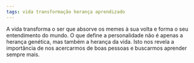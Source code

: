 ```yaml
---
tags: vida transformação herança aprendizado
---
```

A vida transforma o ser que absorve os memes à sua volta e forma o seu entendimento do mundo. O que define a personalidade não é apenas a herança genética, mas também a herança da vida. Isto nos revela a importância de nos acercarmos de boas pessoas e buscarmos aprender sempre mais.

